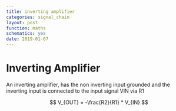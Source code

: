 ```yaml
---
title: inverting amplifier
categories: signal_chain
layout: post
function: maths
schematics: yes
date: 2019-01-07
---
```


# Inverting Amplifier

An inverting amplifier, has the non inverting input grounded and the inverting input is connected to the input signal VIN via R1

$$ V_{OUT} = -\frac{R2}{R1} * V_{IN} $$
